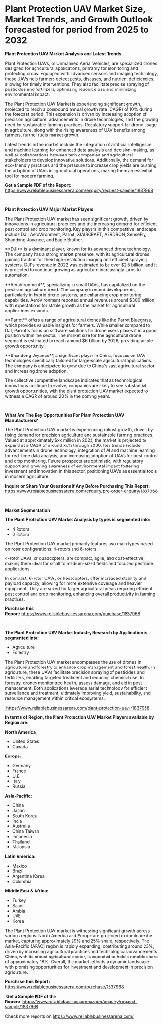 <p><h1>Plant Protection UAV Market Size, Market Trends, and Growth Outlook forecasted for period from 2025 to 2032</h1></p><p><strong>Plant Protection UAV Market Analysis and Latest Trends</strong></p>
<p><p>Plant Protection UAVs, or Unmanned Aerial Vehicles, are specialized drones designed for agricultural applications, primarily for monitoring and protecting crops. Equipped with advanced sensors and imaging technology, these UAVs help farmers detect pests, diseases, and nutrient deficiencies, allowing for timely interventions. They also facilitate precise spraying of pesticides and fertilizers, optimizing resource use and minimizing environmental impact.</p><p>The Plant Protection UAV Market is experiencing significant growth, projected to reach a compound annual growth rate (CAGR) of 10% during the forecast period. This expansion is driven by increasing adoption of precision agriculture, advancements in drone technologies, and the growing need for sustainable farming practices. Regulatory support for drone usage in agriculture, along with the rising awareness of UAV benefits among farmers, further fuels market growth.</p><p>Latest trends in the market include the integration of artificial intelligence and machine learning for enhanced data analysis and decision-making, as well as collaborations between tech companies and agricultural stakeholders to develop innovative solutions. Additionally, the demand for eco-friendly practices and the pressure to increase crop yields are pushing the adoption of UAVs in agricultural operations, making them an essential tool for modern farming.</p></p>
<p><strong>Get a Sample PDF of the Report:&nbsp;</strong> <a href="https://www.reliablebusinessarena.com/enquiry/request-sample/1837968?utm_campaign=2530&utm_medium=2&utm_source=Github&utm_content=ia&utm_term=09042025&utm_id=plant-protection-uav">https://www.reliablebusinessarena.com/enquiry/request-sample/1837968</a></p>
<p>&nbsp;</p>
<p><strong>Plant Protection UAV Major Market Players</strong></p>
<p><p>The Plant Protection UAV market has seen significant growth, driven by innovations in agricultural practices and the increasing demand for efficient pest control and crop monitoring. Key players in this competitive landscape include DJI, AeroVironment, Parrot, XIAIRCRAFT, AERDRON, SenseFly, Shandong Joyance, and Eagle Brother.</p><p>**DJI** is a dominant player, known for its advanced drone technology. The company has a strong market presence, with its agricultural drones gaining traction for their high-resolution imaging and efficient spraying systems. DJI's revenue in 2022 was estimated to be over $2.5 billion, and it is projected to continue growing as agriculture increasingly turns to automation.</p><p>**AeroVironment**, specializing in small UAVs, has capitalized on the precision agriculture trend. The company’s recent developments, particularly in hybrid drone systems, are enhancing crop monitoring capabilities. AeroVironment reported annual revenues around $300 million, with expectations for stable growth as the market for agricultural applications expands.</p><p>**Parrot** offers a range of agricultural drones like the Parrot Bluegrass, which provides valuable insights for farmers. While smaller compared to DJI, Parrot's focus on software solutions for drone users places it in a good position within the sector. The market size for the agricultural drone segment is estimated to reach around $6 billion by 2026, providing ample growth opportunity.</p><p>**Shandong Joyance**, a significant player in China, focuses on UAV technologies specifically tailored for large-scale agricultural applications. The company is anticipated to grow due to China's vast agricultural sector and increasing drone adoption.</p><p>The collective competitive landscape indicates that as technological innovations continue to evolve, companies are likely to see substantial growth opportunities, with the plant protection UAV market expected to witness a CAGR of around 20% in the coming years.</p></p>
<p>&nbsp;</p>
<p><strong>What Are The Key Opportunities For Plant Protection UAV Manufacturers?</strong></p>
<p><p>The Plant Protection UAV market is experiencing robust growth, driven by rising demand for precision agriculture and sustainable farming practices. Valued at approximately $xx million in 2022, the market is projected to expand at a CAGR of around xx% through 2030. Key trends include advancements in drone technology, integration of AI and machine learning for real-time data analysis, and increasing adoption of UAVs for pest control and crop monitoring. Future prospects are optimistic, with regulatory support and growing awareness of environmental impact fostering investment and innovation in this sector, positioning UAVs as essential tools in modern agriculture.</p></p>
<p><strong>Inquire or Share Your Questions If Any Before Purchasing This Report:</strong> <a href="https://www.reliablebusinessarena.com/enquiry/pre-order-enquiry/1837968?utm_campaign=2530&utm_medium=2&utm_source=Github&utm_content=ia&utm_term=09042025&utm_id=plant-protection-uav">https://www.reliablebusinessarena.com/enquiry/pre-order-enquiry/1837968</a></p>
<p>&nbsp;</p>
<p><strong>Market Segmentation</strong></p>
<p><strong>The Plant Protection UAV Market Analysis by types is segmented into:</strong></p>
<p><ul><li>4 Rotors</li><li>6 Rotors</li></ul></p>
<p><p>The Plant Protection UAV market primarily features two main types based on rotor configurations: 4-rotors and 6-rotors. </p><p>4-rotor UAVs, or quadcopters, are compact, agile, and cost-effective, making them ideal for small to medium-sized fields and focused pesticide applications. </p><p>In contrast, 6-rotor UAVs, or hexacopters, offer increased stability and payload capacity, allowing for more extensive coverage and heavier equipment. They are suited for larger agricultural areas requiring efficient pest control and crop monitoring, enhancing overall productivity in farming practices.</p></p>
<p><strong>Purchase this Report:&nbsp;</strong><a href="https://www.reliablebusinessarena.com/purchase/1837968?utm_campaign=2530&utm_medium=2&utm_source=Github&utm_content=ia&utm_term=09042025&utm_id=plant-protection-uav">https://www.reliablebusinessarena.com/purchase/1837968</a></p>
<p>&nbsp;</p>
<p><strong>The Plant Protection UAV Market Industry Research by Application is segmented into:</strong></p>
<p><ul><li>Agriculture</li><li>Forestry</li></ul></p>
<p><p>The Plant Protection UAV market encompasses the use of drones in agriculture and forestry to enhance crop management and forest health. In agriculture, these UAVs facilitate precision spraying of pesticides and fertilizers, enabling targeted treatment and reducing chemical use. In forestry, drones monitor tree health, assess damage, and aid in pest management. Both applications leverage aerial technology for efficient surveillance and treatment, ultimately improving yield, sustainability, and resource management within critical ecosystems.</p></p>
<p><a href="https://www.reliablebusinessarena.com/plant-protection-uav-r1837968?utm_campaign=2530&utm_medium=2&utm_source=Github&utm_content=ia&utm_term=09042025&utm_id=plant-protection-uav">&nbsp;https://www.reliablebusinessarena.com/plant-protection-uav-r1837968</a></p>
<p><strong>In terms of Region, the Plant Protection UAV Market Players available by Region are:</strong></p>
<p>
    <p> <strong> North America: </strong>
        <ul>
            <li>United States</li>
            <li>Canada</li>
        </ul>
        </p> 
    <p> <strong> Europe: </strong>
        <ul>
            <li>Germany</li>
            <li>France</li>
            <li>U.K.</li>
            <li>Italy</li>
            <li>Russia</li>
        </ul>
        </p> 
    <p> <strong> Asia-Pacific: </strong>
        <ul>
            <li>China</li>
            <li>Japan</li>
            <li>South Korea</li>
            <li>India</li>
            <li>Australia</li>
            <li>China Taiwan</li>
            <li>Indonesia</li>
            <li>Thailand</li>
            <li>Malaysia</li>
        </ul>
        </p> 
    <p> <strong> Latin America: </strong>
        <ul>
            <li>Mexico</li>
            <li>Brazil</li>
            <li>Argentina Korea</li>
            <li>Colombia</li>
        </ul>
        </p> 
    <p> <strong> Middle East & Africa: </strong>
        <ul>
            <li>Turkey</li>
            <li>Saudi</li>
            <li>Arabia</li>
            <li>UAE</li>
            <li>Korea</li>
        </ul>
    </p>
    </p>
<p><p>The Plant Protection UAV market is witnessing significant growth across various regions. North America and Europe are projected to dominate the market, capturing approximately 29% and 25% share, respectively. The Asia-Pacific (APAC) region is rapidly expanding, contributing around 23%, driven by increasing agricultural practices and technological advancements. China, with its robust agricultural sector, is expected to hold a notable share of approximately 18%. Overall, the market reflects a dynamic landscape with promising opportunities for investment and development in precision agriculture.</p></p>
<p><strong>Purchase this Report: </strong><a href="https://www.reliablebusinessarena.com/purchase/1837968?utm_campaign=2530&utm_medium=2&utm_source=Github&utm_content=ia&utm_term=09042025&utm_id=plant-protection-uav">https://www.reliablebusinessarena.com/purchase/1837968</a></p>
<p>&nbsp;<strong>Get a Sample PDF of the Report:&nbsp;&nbsp;</strong><a href="https://www.reliablebusinessarena.com/enquiry/request-sample/1837968?utm_campaign=2530&utm_medium=2&utm_source=Github&utm_content=ia&utm_term=09042025&utm_id=plant-protection-uav">https://www.reliablebusinessarena.com/enquiry/request-sample/1837968</a></p>
<p><strong></strong></p>
<p>Check more reports on <a href="https://www.reliablebusinessarena.com/?utm_campaign=2530&utm_medium=2&utm_source=Github&utm_content=ia&utm_term=09042025&utm_id=plant-protection-uav">https://www.reliablebusinessarena.com/</a></p>